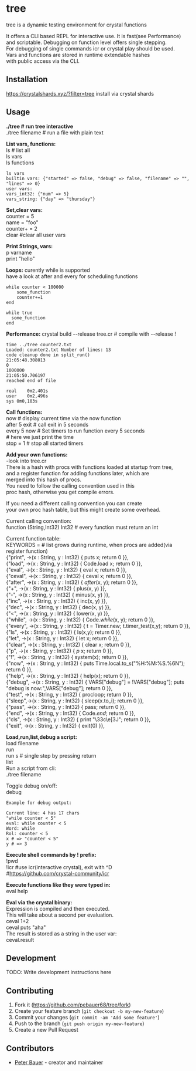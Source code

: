 # tree

tree is a dynamic testing environment for crystal functions

It offers a CLI based REPL for interactive use.
It is fast(see Performance) and scriptable. 
Debugging on function level offers single stepping.   
For debugging of single commands icr or crystal play should be used.    
Vars and functions are stored in runtime extendable hashes   
with public access via the CLI.  

## Installation

https://crystalshards.xyz/?filter=tree
install via crystal shards 

## Usage
**./tree # run tree interactive**  
./tree filename # run a file with plain text    


**List vars, functions:**       
ls # list all  
ls vars  
ls functions   

    ls vars
    builtin vars: {"started" => false, "debug" => false, "filename" => "", "lines" => 0}
    user vars: 
    vars_int32: {"num" => 5}
    vars_string: {"day" => "thursday"} 

**Set,clear vars:**  
counter = 5   
name = "foo"  
counter+ = 2  
clear          #clear all user vars    

**Print Strings, vars:**  
p varname   
print "hello"   

**Loops:**
curently while is supported  
have a look at after and every for scheduling functions  

    while counter < 100000  
        some_function
        counter+=1  
    end
      
    while true
      some_function  
    end      
    
**Performance:**
crystal build --release tree.cr  # compile with --release !

    time ../tree counter2.txt
    Loaded: counter2.txt Number of lines: 13
    code cleanup done in split_run()
    21:05:48.308013
    0
    1000000
    21:05:50.706197
    reached end of file

    real	0m2,401s 
    user	0m2,496s
    sys	0m0,103s
        
**Call functions:**  
now            # display current time via the now function   
after 5 exit   # call exit in 5 seconds    
every 5 now    # Set timers to run function every 5 seconds    
               # here we just print the time    
stop = 1       # stop all started timers        
               
**Add your own functions:**    
-look into tree.cr  
There is a hash with procs with functions loaded at startup from tree,       
and a register function for adding functions later, which are  
merged into this hash of procs.  
You need to follow the calling convention used in this  
proc hash, otherwise you get compile errors.  

If you need a different calling convention you can create  
your own proc hash table, but this might create some overhead.  

Current calling convention:  
function (String,Int32) Int32  # every function must return an int 

Current function table:   
KEYWORDS =  # list grows during runtime, when procs are added(via register function)  
    {"print", ->(x : String, y : Int32) { puts x; return 0 }},  
    {"load", ->(x : String, y : Int32) { Code.load x; return 0 }},  
    {"eval", ->(x : String, y : Int32) { eval x; return 0 }},  
    {"ceval", ->(x : String, y : Int32) { ceval x; return 0 }},  
    {"after", ->(x : String, y : Int32) { _after_(x, y); return 0 }},  
    {"+", ->(x : String, y : Int32) { plus(x, y) }},  
    {"-", ->(x : String, y : Int32) { minus(x, y) }},  
    {"inc", ->(x : String, y : Int32) { inc(x, y) }},  
    {"dec", ->(x : String, y : Int32) { dec(x, y) }},  
    {"<", ->(x : String, y : Int32) { lower(x, y) }},  
    {"while", ->(x : String, y : Int32) { Code._while_(x, y); return 0 }},  
    {"every", ->(x : String, y : Int32) { t = Timer.new; t.timer_test(x,y); return 0 }},  
    {"ls", ->(x : String, y : Int32) { ls(x,y); return 0 }},  
    {"let", ->(x : String, y : Int32) { let x; return 0 }},  
    {"clear", ->(x : String, y : Int32) { clear x; return 0 }},  
    {"p", ->(x : String, y : Int32) { _p_ x; return 0 }},  
    {"!", ->(x : String, y : Int32) { system(x); return 0 }},  
    {"now", ->(x : String, y : Int32) { puts Time.local.to_s("%H:%M:%S.%6N"); return 0 }},  
    {"help", ->(x : String, y : Int32) { help(x); return 0 }},  
    {"debug", ->(x : String, y : Int32) { VARS["debug"] = !VARS["debug"]; puts "debug is now:",VARS["debug"]; return 0 }},  
    {"test", ->(x : String, y : Int32) { procloop; return 0 }},  
    {"sleep",->(x : String, y : Int32) { sleep(x.to_i); return 0 }},  
    {"pass", ->(x : String, y : Int32) { pass; return 0 }},  
    {"end", ->(x : String, y : Int32) { Code._end_; return 0 }},  
    {"cls", ->(x : String, y : Int32) { print "\33c\e[3J"; return 0 }},  
    {"exit", ->(x : String, y : Int32) { exit(0) }},  


**Load,run,list,debug a script:**    
load filename  
run   
run s  # single step by pressing return   
list  
Run a script from cli:  
./tree filename  

Toggle debug on/off:  
debug  

    Example for debug output:  
    
    Current line: 4 has 17 chars
    "while counter < 5"
    eval: while counter < 5
    Word: while
    Rol: counter < 5
    x # => "counter < 5"
    y # => 3

**Execute shell commands by ! prefix:**    
!pwd        
!icr     #use icr(interactive crystal), exit with ^D    
           #https://github.com/crystal-community/icr  


**Execute functions like they were typed in:**  
eval help  

**Eval via the crystal binary:**  
Expression is compiled and then executed.  
This will take about a second per evaluation.   
ceval 1+2  
ceval puts "aha"  
The result is stored as a string in the user var:  
ceval.result  

## Development

TODO: Write development instructions here

## Contributing

1. Fork it (<https://github.com/pebauer68/tree/fork>)
2. Create your feature branch (`git checkout -b my-new-feature`)
3. Commit your changes (`git commit -am 'Add some feature'`)
4. Push to the branch (`git push origin my-new-feature`)
5. Create a new Pull Request

## Contributors

- [Peter Bauer](https://github.com/pebauer68) - creator and maintainer
